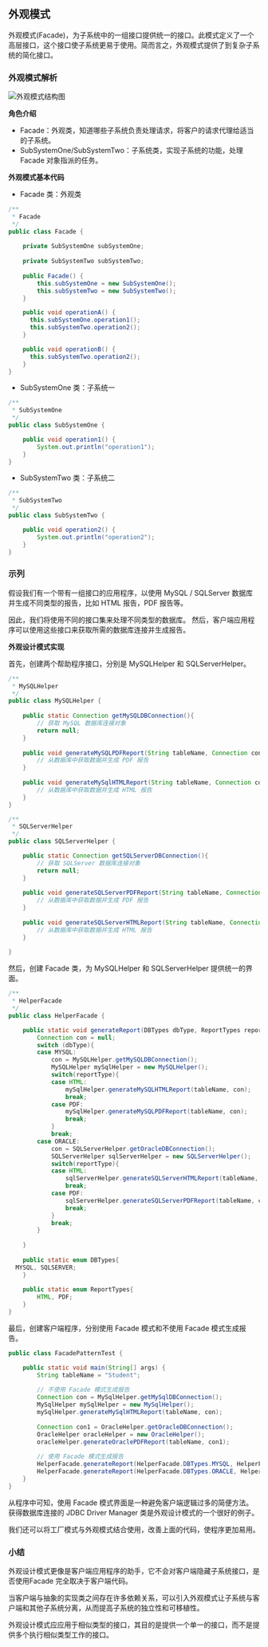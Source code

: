 ## 外观模式

外观模式(Facade)，为子系统中的一组接口提供统一的接口。此模式定义了一个高层接口，这个接口使子系统更易于使用。简而言之，外观模式提供了到复杂子系统的简化接口。

### 外观模式解析

![外观模式结构图](./asset/imgs/facade.png)

**角色介绍**

- Facade：外观类，知道哪些子系统负责处理请求，将客户的请求代理给适当的子系统。
- SubSystemOne/SubSystemTwo：子系统类，实现子系统的功能，处理 Facade 对象指派的任务。

**外观模式基本代码**

- Facade 类：外观类

```java
/**
 * Facade
 */
public class Facade {
    
    private SubSystemOne subSystemOne;
    
    private SubSystemTwo subSystemTwo;
    
    public Facade() {
        this.subSystemOne = new SubSystemOne();
        this.subSystemTwo = new SubSystemTwo();
    }

    public void operationA() {
      this.subSystemOne.operation1();
      this.subSystemTwo.operation2();
    }

    public void operationB() {
      this.subSystemTwo.operation2();
    }
}
```

- SubSystemOne 类：子系统一

```java
/**
 * SubSystemOne
 */
public class SubSystemOne {

    public void operation1() {
        System.out.println("operation1");
    }
}
```

- SubSystemTwo 类：子系统二

```java
/**
 * SubSystemTwo
 */
public class SubSystemTwo {

    public void operation2() {
        System.out.println("operation2");
    }
}
```

### 示列

假设我们有一个带有一组接口的应用程序，以使用 MySQL / SQLServer 数据库并生成不同类型的报告，比如 HTML 报告，PDF 报告等。

因此，我们将使用不同的接口集来处理不同类型的数据库。 然后，客户端应用程序可以使用这些接口来获取所需的数据库连接并生成报告。

**外观设计模式实现**

首先，创建两个帮助程序接口，分别是 MySQLHelper 和 SQLServerHelper。
```java
/**
 * MySQLHelper
 */
public class MySQLHelper {
	
	public static Connection getMySQLDBConnection(){
		// 获取 MySQL 数据库连接对象
		return null;
	}
	
	public void generateMySQLPDFReport(String tableName, Connection con){
		// 从数据库中获取数据并生成 PDF 报告
	}
	
	public void generateMySqlHTMLReport(String tableName, Connection con){
		// 从数据库中获取数据并生成 HTML 报告
	}
}

/**
 * SQLServerHelper
 */
public class SQLServerHelper {

	public static Connection getSQLServerDBConnection(){
		// 获取 SQLServer 数据库连接对象
		return null;
	}
	
	public void generateSQLServerPDFReport(String tableName, Connection con){
		// 从数据库中获取数据并生成 PDF 报告
	}
	
	public void generateSQLServerHTMLReport(String tableName, Connection con){
		// 从数据库中获取数据并生成 HTML 报告
	}
	
}
```

然后，创建 Facade 类，为 MySQLHelper 和 SQLServerHelper 提供统一的界面。

```java
/**
 * HelperFacade
 */
public class HelperFacade {

	public static void generateReport(DBTypes dbType, ReportTypes reportType, String tableName){
		Connection con = null;
		switch (dbType){
		case MYSQL: 
			con = MySQLHelper.getMySQLDBConnection();
			MySQLHelper mySqlHelper = new MySQLHelper();
			switch(reportType){
			case HTML:
				mySqlHelper.generateMySQLHTMLReport(tableName, con);
				break;
			case PDF:
				mySqlHelper.generateMySQLPDFReport(tableName, con);
				break;
			}
			break;
		case ORACLE: 
			con = SQLServerHelper.getOracleDBConnection();
			SQLServerHelper sqlServerHelper = new SQLServerHelper();
			switch(reportType){
			case HTML:
				sqlServerHelper.generateSQLServerHTMLReport(tableName, con);
				break;
			case PDF:
				sqlServerHelper.generateSQLServerPDFReport(tableName, con);
				break;
			}
			break;
		}
		
	}
	
	public static enum DBTypes{
  MYSQL, SQLSERVER;
	}
	
	public static enum ReportTypes{
		HTML, PDF;
	}
} 
```

最后，创建客户端程序，分别使用 Facade 模式和不使用 Facade 模式生成报告。
```java
public class FacadePatternTest {

	public static void main(String[] args) {
		String tableName = "Student";
		
		// 不使用 Facade 模式生成报告
		Connection con = MySqlHelper.getMySqlDBConnection();
		MySqlHelper mySqlHelper = new MySqlHelper();
		mySqlHelper.generateMySqlHTMLReport(tableName, con);
		
		Connection con1 = OracleHelper.getOracleDBConnection();
		OracleHelper oracleHelper = new OracleHelper();
		oracleHelper.generateOraclePDFReport(tableName, con1);
		
		// 使用 Facade 模式生成报告
		HelperFacade.generateReport(HelperFacade.DBTypes.MYSQL, HelperFacade.ReportTypes.HTML, tableName);
		HelperFacade.generateReport(HelperFacade.DBTypes.ORACLE, HelperFacade.ReportTypes.PDF, tableName);
	}
}
```
从程序中可知，使用 Facade 模式界面是一种避免客户端逻辑过多的简便方法。获得数据库连接的 JDBC Driver Manager 类是外观设计模式的一个很好的例子。

我们还可以将工厂模式与外观模式结合使用，改善上面的代码，使程序更加易用。

### 小结

外观设计模式更像是客户端应用程序的助手，它不会对客户端隐藏子系统接口，是否使用Facade 完全取决于客户端代码。   

当客户端与抽象的实现类之间存在许多依赖关系，可以引入外观模式让子系统与客户端和其他子系统分离，从而提高子系统的独立性和可移植性。  

外观设计模式应应用于相似类型的接口，其目的是提供一个单一的接口，而不是提供多个执行相似类型工作的接口。




 





